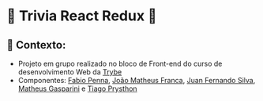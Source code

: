 # 🤔 Trivia React Redux 🤔 #
## 📝 Contexto: 
* Projeto em grupo realizado no bloco de Front-end do curso de desenvolvimento Web da
<a href="https://www.betrybe.com/">Trybe</a>
* Componentes: 
<a href="https://github.com/ffmpenna">Fabio Penna</a>,
<a href="https://github.com/Joao-Matheus-Franca">João Matheus Franca</a>,
<a href="https://github.com/Juan-Fernando-de-Moura-Silva">Juan Fernando Silva</a>,
<a href="https://github.com/mathgaspary">Matheus Gasparini</a> e
<a href="https://github.com/Prysthon">Tiago Prysthon</a>
